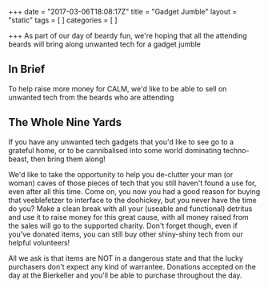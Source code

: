 +++
date = "2017-03-06T18:08:17Z"
title = "Gadget Jumble"
layout = "static"
tags = [
]
categories = [
]

+++
As part of our day of beardy fun, we're hoping that all the attending beards will bring along unwanted tech for a gadget jumble

## In Brief

To help raise more money for CALM, we'd like to be able to sell on unwanted tech from the beards who are attending

## The Whole Nine Yards

If you have any unwanted tech gadgets that you'd like to see go to a grateful home, or to be cannibalised into some world dominating techno-beast, then bring them along!

We'd like to take the opportunity to help you de-clutter your man (or woman) caves of those pieces of tech that you still haven't found a use for, even after all this time.
Come on, you now you had a good reason for buying that veeblefetzer to interface to the doohickey, but you never have the time do you?
Make a clean break with all your (useable and functional) detritus and use it to raise money for this great cause, with all money raised from the sales will go to the supported charity.
Don't forget though, even if you've donated items, you can still buy other shiny-shiny tech from our helpful volunteers!

All we ask is that items are NOT in a dangerous state and that the lucky purchasers don't expect any kind of warrantee. Donations accepted on the day at the Bierkeller and you'll be able to purchase throughout the day.
